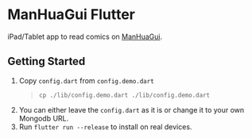 # ManHuaGui Flutter

iPad/Tablet app to read comics on [ManHuaGui](https://www.manhuagui.com).

## Getting Started

1. Copy `config.dart` from `config.demo.dart`
    > `cp ./lib/config.demo.dart ./lib/config.demo.dart`
1. You can either leave the `config.dart` as it is or change it to your own Mongodb URL.
1. Run `flutter run --release` to install on real devices.
